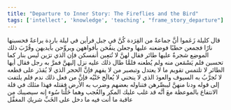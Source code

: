```yaml
---
title: "Departure to Inner Story: The Fireflies and the Bird"
tags: ['intellect', 'knowledge', 'teaching', "frame_story_departure"]
---
```


 قال كليلة زَعَموا أنَّ جماعةً من القِرَدة كُنَّ في جبل فرأين في ليلة باردة يراعةً فحسبنها نارًا فجمعن حطبًا فوضعنه عليها وجعلن ينفُخن بأفواههن ويروِّحن بأيديهن وقُرْبَ ذلك الموضِع شجرةٌ عليها طائر فقال لهنَّ لا تُتعِبن أنفسكن فإن الذي ترَين ليس بنار كما تحسبن فلم يَسْمَعن منه ولم يُطعنه  فلمَّا طال ذلك عليه نزل إليهنَّ فمرَّ به رجل فقال أيها الطائر لا تلتمس تقويم ما لا يعتدل وتبصير من لا يفهم فإنَّ الحجر الذي لا يُقدَر على قطعه لا تُجرَّبُ به السيوف والعودَ الذي لا ينحني لا يُعالَج حَنْيُه فإنَّ من فعل ذلك ندم فلم يلتفت إلى قوله ودنا منهنَّ ليبصِّرهن فتناوله بعضهم وضرب به الأرض فقتله فهذا مثلك في قلة الانتفاع بالموعظة معَ أنَّه قد غلب عليك المكر والعُجب وهما خَلَّتا سُوء إنه سيصيبك من عاقبة ما أنت فيه ما دخل على الخَبِّ شريكِ المغفَّل
